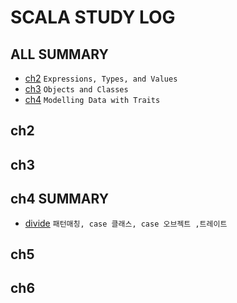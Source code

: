 # SCALA STUDY LOG

## ALL SUMMARY

- [ch2] `Expressions, Types, and Values`
- [ch3] `Objects and Classes`
- [ch4] `Modelling Data with Traits`

[ch2]: /book/EssentialScala/ch2/ch2.summary.md
[ch3]: /book/EssentialScala/ch3/ch3.summary.md
[ch4]: /book/EssentialScala/ch4/ch4.summary.md

## ch2

## ch3

## ch4 SUMMARY

- [divide] `패턴매칭, case 클래스, case 오브젝트 ,트레이트`

[divide]: /book/EssentialScala/ch4/divide.code.md

## ch5

## ch6
